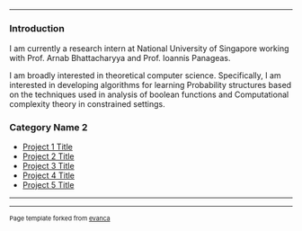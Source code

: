 ##
---

### Introduction
I am currently a research intern at National University of Singapore working with Prof. Arnab Bhattacharyya and Prof. Ioannis Panageas.

I am broadly interested in theoretical computer science. Specifically, I am interested in developing algorithms for learning Probability structures based on the techniques used in analysis of boolean functions and Computational complexity theory in constrained settings.

### Category Name 2

- [Project 1 Title](http://example.com/)
- [Project 2 Title](http://example.com/)
- [Project 3 Title](http://example.com/)
- [Project 4 Title](http://example.com/)
- [Project 5 Title](http://example.com/)

---




---
<p style="font-size:11px">Page template forked from <a href="https://github.com/evanca/quick-portfolio">evanca</a></p>
<!-- Remove above link if you don't want to attibute -->
